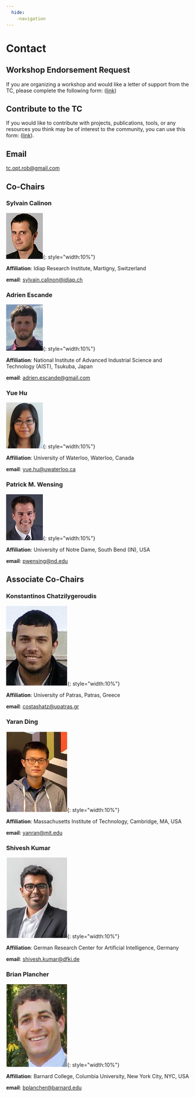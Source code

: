 ```yaml
---
  hide:
    -navigation
---
```


# Contact

## Workshop Endorsement Request

If you are organizing a workshop and would like a letter of support from the TC, please complete the following form: ([link](https://forms.gle/c1xwLRkUN5VHVaF8A))

## Contribute to the TC

If you would like to contribute with projects, publications, tools, or any resources you think may be of interest to the community, you can use this form: ([link](https://forms.gle/XT2gzdZWCgZVtvPC9)).

## Email

[tc.opt.rob@gmail.com](mailto:tc.opt.rob@gmail.com)

## Co-Chairs

### Sylvain Calinon

![Sylvain Calinon](images/402_calinon_sylvain.jpg){: style="width:10%"}

**Affiliation**: Idiap Research Institute, Martigny, Switzerland

**email**: [sylvain.calinon@idiap.ch](mailto:sylvain.calinon@idiap.ch)

### Adrien Escande

![Adrien Escande](images/0_escande_adrien.jpg){: style="width:10%"}

**Affiliation**: National Institute of Advanced Industrial Science and Technology (AIST), Tsukuba, Japan

**email**: [adrien.escande@gmail.com](mailto:adrien.escande@gmail.com)

### Yue Hu

![Yue Hu](images/0_hu_yue.jpg){: style="width:10%"}

**Affiliation**: University of Waterloo, Waterloo, Canada

**email**: [yue.hu@uwaterloo.ca](mailto:yue.hu@uwaterloo.ca)

### Patrick M. Wensing

![Patrick M. Wensing](images/576_wensing_patrick-m.jpg){: style="width:10%"}

**Affiliation**: University of Notre Dame, South Bend (IN), USA

**email**: [pwensing@nd.edu](mailto:pwensing@nd.edu)



## Associate Co-Chairs

### Konstantinos Chatzilygeroudis

![Konstantinos Chatzilygeroudis](images/1186_chatzilygeroudis_konstantinos.jpg){: style="width:10%"}

**Affiliation**: University of Patras, Patras, Greece

**email**: [costashatz@upatras.gr](mailto:costashatz@upatras.gr)

### Yaran Ding

![Yaran Ding](images/1185_ding_yaran.jpg){: style="width:10%"}

**Affiliation**: Massachusetts Institute of Technology, Cambridge, MA, USA

**email**: [yanran@mit.edu](mailto:yanran@mit.edu)

### Shivesh Kumar

![Shivesh Kumar](images/1187_kumar_shivesh.jpg){: style="width:10%"}

**Affiliation**: German Research Center for Artificial Intelligence, Germany

**email**: [shivesh.kumar@dfki.de](mailto:shivesh.kumar@dfki.de)

### Brian Plancher

![Brian Plancher](images/1184_plancher_brian.jpg){: style="width:10%"}

**Affiliation**: Barnard College, Columbia University, New York City, NYC, USA

**email**: [bplancher@barnard.edu](mailto:bplancher@barnard.edu)
